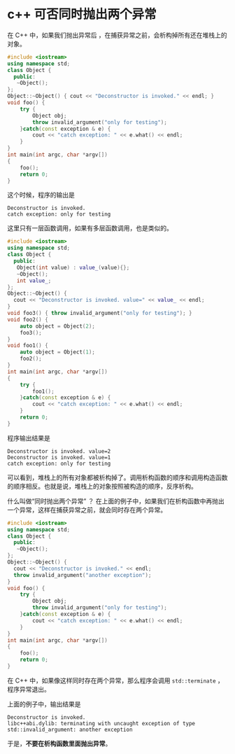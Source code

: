# c++ 可否同时抛出两个异常

在 C++ 中，如果我们抛出异常后 ，在捕获异常之前，会析构掉所有还在堆栈上的对象。



```cpp
#include <iostream>
using namespace std;
class Object {
  public:
   ~Object();
};
Object::~Object() { cout << "Deconstructor is invoked." << endl; }
void foo() {
    try {
        Object obj;
        throw invalid_argument("only for testing");
    }catch(const exception & e) {
        cout << "catch exception: " << e.what() << endl;
    }
}
int main(int argc, char *argv[])
{
    foo();
    return 0;
}
```

这个时候，程序的输出是

```
Deconstructor is invoked.
catch exception: only for testing
```

这里只有一层函数调用，如果有多层函数调用，也是类似的。

```c++
#include <iostream>
using namespace std;
class Object {
  public:
   Object(int value) : value_(value){};
   ~Object();
   int value_;
};
Object::~Object() {
  cout << "Deconstructor is invoked. value=" << value_ << endl;
}
void foo3() { throw invalid_argument("only for testing"); }
void foo2() {
    auto object = Object(2);
    foo3();
}
void foo1() {
    auto object = Object(1);
    foo2();
}
int main(int argc, char *argv[])
{
    try {
        foo1();
    }catch(const exception & e) {
        cout << "catch exception: " << e.what() << endl;
    }
    return 0;
}
```

程序输出结果是

```
Deconstructor is invoked. value=2
Deconstructor is invoked. value=1
catch exception: only for testing
```

可以看到，堆栈上的所有对象都被析构掉了。调用析构函数的顺序和调用构造函数的顺序相反。也就是说，堆栈上的对象按照被构造的顺序，反序析构。



什么叫做“同时抛出两个异常” ？ 在上面的例子中，如果我们在析构函数中再抛出一个异常，这样在捕获异常之前，就会同时存在两个异常。

```cpp
#include <iostream>
using namespace std;
class Object {
  public:
   ~Object();
};
Object::~Object() {
  cout << "Deconstructor is invoked." << endl;
  throw invalid_argument("another exception");
}
void foo() {
    try {
        Object obj;
        throw invalid_argument("only for testing");
    }catch(const exception & e) {
        cout << "catch exception: " << e.what() << endl;
    }
}
int main(int argc, char *argv[])
{
    foo();
    return 0;
}
```



在 C++ 中，如果像这样同时存在两个异常，那么程序会调用 `std::terminate` ，程序异常退出。

上面的例子中，输出结果是

```
Deconstructor is invoked.
libc++abi.dylib: terminating with uncaught exception of type std::invalid_argument: another exception
```



于是，**不要在析构函数里面抛出异常**。
